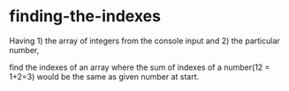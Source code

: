 # finding-the-indexes

Having 1) the array of integers from the console input and 2) the particular number, 


find the indexes of an array where the sum of indexes of a number(12 = 1+2=3) would be the same as given number at start.
